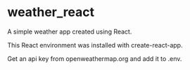 # weather_react

A simple weather app created using React.

This React environment was installed with create-react-app.

Get an api key from openweathermap.org and add it to .env.
